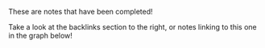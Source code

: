 These are notes that have been completed! 

Take a look at the backlinks section to the right, or notes linking to this one in the graph below!